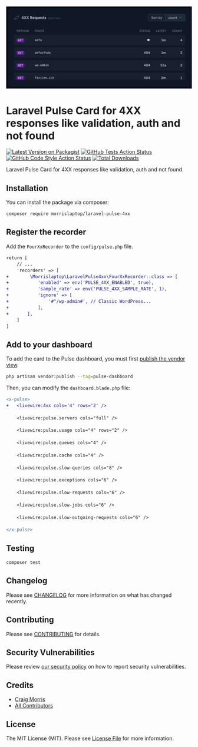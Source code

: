<p align="center"><img src="/art/screenshot.png" alt="4XX requests for Laravel Pulse"></p>

# Laravel Pulse Card for 4XX responses like validation, auth and not found

[![Latest Version on Packagist](https://img.shields.io/packagist/v/morrislaptop/laravel-pulse-4xx.svg?style=flat-square)](https://packagist.org/packages/morrislaptop/laravel-pulse-4xx)
[![GitHub Tests Action Status](https://img.shields.io/github/actions/workflow/status/morrislaptop/laravel-pulse-4xx/run-tests.yml?branch=main&label=tests&style=flat-square)](https://github.com/morrislaptop/laravel-pulse-4xx/actions?query=workflow%3Arun-tests+branch%3Amain)
[![GitHub Code Style Action Status](https://img.shields.io/github/actions/workflow/status/morrislaptop/laravel-pulse-4xx/fix-php-code-style-issues.yml?branch=main&label=code%20style&style=flat-square)](https://github.com/morrislaptop/laravel-pulse-4xx/actions?query=workflow%3A"Fix+PHP+code+style+issues"+branch%3Amain)
[![Total Downloads](https://img.shields.io/packagist/dt/morrislaptop/laravel-pulse-4xx.svg?style=flat-square)](https://packagist.org/packages/morrislaptop/laravel-pulse-4xx)

Laravel Pulse Card for 4XX responses like validation, auth and not found.

## Installation

You can install the package via composer:

```bash
composer require morrislaptop/laravel-pulse-4xx
```

## Register the recorder

Add the `FourXxRecorder` to the `config/pulse.php` file. 

```diff
return [
    // ...
    'recorders' => [
+        \Morrislaptop\LaravelPulse4xx\FourXxRecorder::class => [
+           'enabled' => env('PULSE_4XX_ENABLED', true),
+           'sample_rate' => env('PULSE_4XX_SAMPLE_RATE', 1),
+           'ignore' => [
+               '#^/wp-admin#', // Classic WordPress...
+           ],
+       ],
    ]
]
```

## Add to your dashboard

To add the card to the Pulse dashboard, you must first [publish the vendor view](https://laravel.com/docs/10.x/pulse#dashboard-customization).

```bash
php artisan vendor:publish --tag=pulse-dashboard
```

Then, you can modify the `dashboard.blade.php` file:

```diff
<x-pulse>
+   <livewire:4xx cols='4' rows='2' />

    <livewire:pulse.servers cols="full" />

    <livewire:pulse.usage cols="4" rows="2" />

    <livewire:pulse.queues cols="4" />

    <livewire:pulse.cache cols="4" />

    <livewire:pulse.slow-queries cols="8" />

    <livewire:pulse.exceptions cols="6" />

    <livewire:pulse.slow-requests cols="6" />

    <livewire:pulse.slow-jobs cols="6" />

    <livewire:pulse.slow-outgoing-requests cols="6" />

</x-pulse>
```

## Testing

```bash
composer test
```

## Changelog

Please see [CHANGELOG](CHANGELOG.md) for more information on what has changed recently.

## Contributing

Please see [CONTRIBUTING](CONTRIBUTING.md) for details.

## Security Vulnerabilities

Please review [our security policy](../../security/policy) on how to report security vulnerabilities.

## Credits

- [Craig Morris](https://github.com/morrislaptop)
- [All Contributors](../../contributors)

## License

The MIT License (MIT). Please see [License File](LICENSE.md) for more information.
